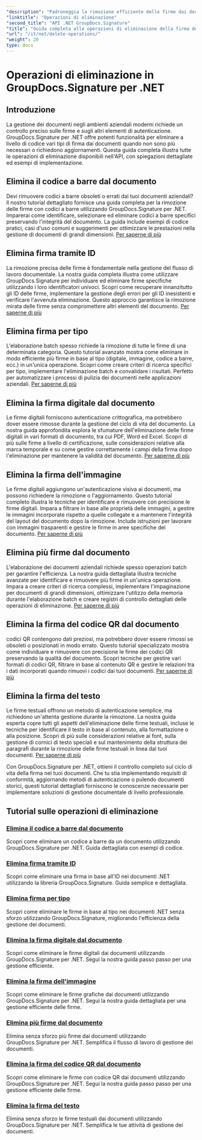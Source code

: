 ```yaml
---
"description": "Padroneggia la rimozione efficiente delle firme dai documenti con GroupDocs.Signature per .NET. Impara a eliminare codici a barre, codici QR, firme digitali, testuali e grafiche con tutorial dettagliati e passo dopo passo."
"linktitle": "Operazioni di eliminazione"
"second_title": "API .NET GroupDocs.Signature"
"title": "Guida completa alle operazioni di eliminazione della firma del documento"
"url": "/it/net/delete-operations/"
"weight": 20
type: docs
---
```

# Operazioni di eliminazione in GroupDocs.Signature per .NET

## Introduzione

La gestione dei documenti negli ambienti aziendali moderni richiede un controllo preciso sulle firme e sugli altri elementi di autenticazione. GroupDocs.Signature per .NET offre potenti funzionalità per eliminare a livello di codice vari tipi di firma dai documenti quando non sono più necessari o richiedono aggiornamenti. Questa guida completa illustra tutte le operazioni di eliminazione disponibili nell'API, con spiegazioni dettagliate ed esempi di implementazione.

## Elimina il codice a barre dal documento
Devi rimuovere codici a barre obsoleti o errati dai tuoi documenti aziendali? Il nostro tutorial dettagliato fornisce una guida completa per la rimozione delle firme con codici a barre utilizzando GroupDocs.Signature per .NET. Imparerai come identificare, selezionare ed eliminare codici a barre specifici preservando l'integrità del documento. La guida include esempi di codice pratici, casi d'uso comuni e suggerimenti per ottimizzare le prestazioni nella gestione di documenti di grandi dimensioni. [Per saperne di più](./delete-barcode/)

## Elimina firma tramite ID
La rimozione precisa delle firme è fondamentale nella gestione del flusso di lavoro documentale. La nostra guida completa illustra come utilizzare GroupDocs.Signature per individuare ed eliminare firme specifiche utilizzando i loro identificatori univoci. Scopri come recuperare innanzitutto gli ID delle firme, implementare la gestione degli errori per gli ID inesistenti e verificare l'avvenuta eliminazione. Questo approccio garantisce la rimozione mirata delle firme senza compromettere altri elementi del documento. [Per saperne di più](./delete-signature-by-id/)

## Elimina firma per tipo
L'elaborazione batch spesso richiede la rimozione di tutte le firme di una determinata categoria. Questo tutorial avanzato mostra come eliminare in modo efficiente più firme in base al tipo (digitale, immagine, codice a barre, ecc.) in un'unica operazione. Scopri come creare criteri di ricerca specifici per tipo, implementare l'eliminazione batch e convalidare i risultati. Perfetto per automatizzare i processi di pulizia dei documenti nelle applicazioni aziendali. [Per saperne di più](./delete-signature-by-type/)

## Elimina la firma digitale dal documento
Le firme digitali forniscono autenticazione crittografica, ma potrebbero dover essere rimosse durante la gestione del ciclo di vita del documento. La nostra guida approfondita esplora le sfumature dell'eliminazione delle firme digitali in vari formati di documento, tra cui PDF, Word ed Excel. Scopri di più sulle firme a livello di certificazione, sulle considerazioni relative alla marca temporale e su come gestire correttamente i campi della firma dopo l'eliminazione per mantenere la validità del documento. [Per saperne di più](./delete-digital-signature/)

## Elimina la firma dell'immagine
Le firme digitali aggiungono un'autenticazione visiva ai documenti, ma possono richiedere la rimozione o l'aggiornamento. Questo tutorial completo illustra le tecniche per identificare e rimuovere con precisione le firme digitali. Impara a filtrare in base alle proprietà delle immagini, a gestire le immagini incorporate rispetto a quelle collegate e a mantenere l'integrità del layout del documento dopo la rimozione. Include istruzioni per lavorare con immagini trasparenti e gestire le firme in aree specifiche del documento. [Per saperne di più](./delete-image-signature/)

## Elimina più firme dal documento
L'elaborazione dei documenti aziendali richiede spesso operazioni batch per garantire l'efficienza. La nostra guida dettagliata illustra tecniche avanzate per identificare e rimuovere più firme in un'unica operazione. Impara a creare criteri di ricerca complessi, implementare l'impaginazione per documenti di grandi dimensioni, ottimizzare l'utilizzo della memoria durante l'elaborazione batch e creare registri di controllo dettagliati delle operazioni di eliminazione. [Per saperne di più](./delete-multiple-signatures/)

## Elimina la firma del codice QR dal documento
codici QR contengono dati preziosi, ma potrebbero dover essere rimossi se obsoleti o posizionati in modo errato. Questo tutorial specializzato mostra come individuare e rimuovere con precisione le firme dei codici QR preservando la qualità del documento. Scopri tecniche per gestire vari formati di codici QR, filtrare in base al contenuto QR e gestire le relazioni tra i dati incorporati quando rimuovi i codici dai tuoi documenti. [Per saperne di più](./delete-qr-code-signature/)

## Elimina la firma del testo
Le firme testuali offrono un metodo di autenticazione semplice, ma richiedono un'attenta gestione durante la rimozione. La nostra guida esperta copre tutti gli aspetti dell'eliminazione delle firme testuali, incluse le tecniche per identificare il testo in base al contenuto, alla formattazione o alla posizione. Scopri di più sulle considerazioni relative ai font, sulla gestione di cornici di testo speciali e sul mantenimento della struttura dei paragrafi durante la rimozione delle firme testuali in linea dai tuoi documenti. [Per saperne di più](./delete-text-signature/)

Con GroupDocs.Signature per .NET, ottieni il controllo completo sul ciclo di vita della firma nei tuoi documenti. Che tu stia implementando requisiti di conformità, aggiornando metodi di autenticazione o pulendo documenti storici, questi tutorial dettagliati forniscono le conoscenze necessarie per implementare soluzioni di gestione documentale di livello professionale.

## Tutorial sulle operazioni di eliminazione
### [Elimina il codice a barre dal documento](./delete-barcode/)
Scopri come eliminare un codice a barre da un documento utilizzando GroupDocs.Signature per .NET. Guida dettagliata con esempi di codice.
### [Elimina firma tramite ID](./delete-signature-by-id/)
Scopri come eliminare una firma in base all'ID nei documenti .NET utilizzando la libreria GroupDocs.Signature. Guida semplice e dettagliata.
### [Elimina firma per tipo](./delete-signature-by-type/)
Scopri come eliminare le firme in base al tipo nei documenti .NET senza sforzo utilizzando GroupDocs.Signature, migliorando l'efficienza della gestione dei documenti.
### [Elimina la firma digitale dal documento](./delete-digital-signature/)
Scopri come eliminare le firme digitali dai documenti utilizzando GroupDocs.Signature per .NET. Segui la nostra guida passo passo per una gestione efficiente.
### [Elimina la firma dell'immagine](./delete-image-signature/)
Scopri come eliminare le firme grafiche dai documenti utilizzando GroupDocs.Signature per .NET. Segui la nostra guida dettagliata per una gestione efficiente delle firme.
### [Elimina più firme dal documento](./delete-multiple-signatures/)
Elimina senza sforzo più firme dai documenti utilizzando GroupDocs.Signature per .NET. Semplifica il flusso di lavoro di gestione dei documenti.
### [Elimina la firma del codice QR dal documento](./delete-qr-code-signature/)
Scopri come eliminare le firme con codice QR dai documenti utilizzando GroupDocs.Signature per .NET. Segui la nostra guida passo passo per una gestione efficiente delle firme.
### [Elimina la firma del testo](./delete-text-signature/)
Elimina senza sforzo le firme testuali dai documenti utilizzando GroupDocs.Signature per .NET. Semplifica le tue attività di gestione dei documenti.